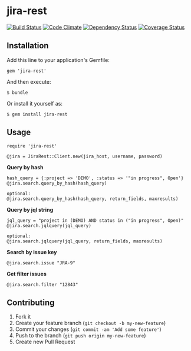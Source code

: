 jira-rest
=========

[![Build Status](https://travis-ci.org/macwadu/jira-rest.png?branch=master)](https://travis-ci.org/macwadu/jira-rest)   [![Code Climate](https://codeclimate.com/github/macwadu/jira-rest.png)](https://codeclimate.com/github/macwadu/jira-rest) [![Dependency Status](https://gemnasium.com/macwadu/jira-rest.png)](https://gemnasium.com/macwadu/jira-rest.png) [![Coverage Status](https://coveralls.io/repos/macwadu/jira-rest/badge.png)](https://coveralls.io/r/macwadu/jira-rest)



## Installation

Add this line to your application's Gemfile:

    gem 'jira-rest'

And then execute:

    $ bundle

Or install it yourself as:

    $ gem install jira-rest

## Usage

    require 'jira-rest'

    @jira = JiraRest::Client.new(jira_host, username, password) 
    
  **Query by hash**
    
    hash_query = {:project => 'DEMO', :status => '"in progress", Open'}
    @jira.search.query_by_hash(hash_query)
    
    optional:
    @jira.search.query_by_hash(hash_query, return_fields, maxresults)
  
  **Query by jql string** 
    
    jql_query = "project in (DEMO) AND status in ("in progress", Open)"
    @jira.search.jqlquery(jql_query)
    
    optional:
    @jira.search.jqlquery(jql_query, return_fields, maxresults)
  
  **Search by issue key**
  
    @jira.search.issue "JRA-9"
    
   
  **Get filter issues**
  
    @jira.search.filter "12843"


## Contributing

1. Fork it
2. Create your feature branch (`git checkout -b my-new-feature`)
3. Commit your changes (`git commit -am 'Add some feature'`)
4. Push to the branch (`git push origin my-new-feature`)
5. Create new Pull Request

